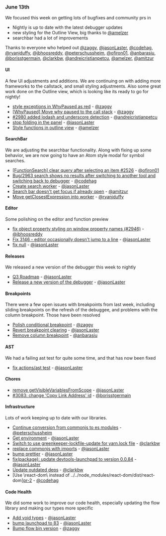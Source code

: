 ### June 13th

We focused this week on getting lots of bugfixes and community prs in

* Nightly is up to date with the latest debugger updates
* new styling for the Outline View, big thanks to [@amelzer]
* searchbar had a lot of improvements

Thanks to everyone who helped out [@zaggy], [@jasonLaster], [@codehag], [@ryanjduffy], [@jbhoosreddy], [@peterschussheim], [@ofiron01], [@anbarasiu], [@borisstgermain], [@clarkbw], [@andreicristianpetcu], [@amelzer], [@amitzur]

#### UI

A few UI adjustments and additions. We are continuing on with adding more frameworks to the
callstack, and small styling adjustments. Also some great work done on the Outline view, which is
looking like its ready to go for nightly!

  * [style exceptions in WhyPaused as red][pr-20] - [@zaggy]
  * [[WhyPaused] Move why paused to the call stack][pr-22] - [@zaggy]
  * [ #2980 added lodash and underscore detection][pr-23] - [@andreicristianpetcu]
  * [stop folding in the panel][pr-24] - [@jasonLaster]
  * [Style functions in outline view][pr-30] - [@amelzer]

#### SearchBar

We are adjusting the searchbar functionality. Along with fixing up some behavior, we are now going
to have an Atom style modal for symbol searches.

* [[FunctionSearch] clear query after selecting an item #2526][pr-9] - [@ofiron01]
* [Bug/2963 search shows no results after switching to another tool and switching back to
  debugger][pr-10] - [@codehag]
* [Create search worker][pr-25] - [@jasonLaster]
* [Search bar doesn't get focus if already open][pr-32] - [@amitzur]
* [Move getClosestExpression into worker][pr-3] - [@ryanjduffy]

#### Editor
Some polishing on the editor and function preview

* [fix object property styling on window property names (#2946)][pr-4] - [@jbhoosreddy]
* [Fix 3146 - editor occasionally doesn't jump to a line][pr-28] - [@jasonLaster]
* [fix null][pr-1] - [@jasonLaster]

#### Releases

We released a new version of the debugger this week to nightly

* [Q3 Roadmap][pr-17] - [@jasonLaster]
* [Release a new version of the debugger][pr-6] - [@jasonLaster]

#### Breakpoints

There were a few open issues with breakpoints from last week, including sliding breakpoints on the
refresh of the debuggee, and problems with the column breakpoint. Those have been resolved

* [Polish conditional breakpoint][pr-0] - [@zaggy]
* [Revert breakpoint clearing][pr-14] - [@jasonLaster]
* [Remove column breakpoint][pr-15] - [@anbarasiu]

#### AST

We had a failing ast test for quite some time, and that has now been fixed

* [fix actions/ast test][pr-13] - [@jasonLaster]

#### Chores
* [ remove getVisibleVariablesFromScope][pr-12] - [@jasonLaster]
* [#3083: change 'Copy Link Address' id][pr-16] - [@borisstgermain]


#### Infrastructure

Lots of work keeping up to date with our libraries.

* [Continue conversion from commonjs to es modules][pr-7] - [@peterschussheim]
* [Get environment][pr-11] - [@jasonLaster]
* [Switch to use greenkeeper-lockfile-update for yarn.lock file][pr-18] - [@clarkbw]
* [replace commonjs with imports][pr-19] - [@jasonLaster]
* [bump prettier][pr-8] - [@jasonLaster]
* [fix(package): update devtools-launchpad to version 0.0.84][pr-26] - [@jasonLaster]
* [Update outdated deps][pr-27] - [@clarkbw]
* [Use \react-dom\ instead of \../../node_modules/react-dom/dist/react-dom\][pr-2] - [@codehag]

#### Code Health

We did some work to improve our code health, especially updating the flow library and making our
types more specific

* [Add void types][pr-29] - [@jasonLaster]
* [bump launchpad to 83][pr-21] - [@jasonLaster]
* [Bump flow bin version][pr-31] - [@zaggy]


[pr-0]:https://github.com/firefox-devtools/debugger/pull/3101
[pr-1]:https://github.com/firefox-devtools/debugger/pull/3114
[pr-2]:https://github.com/firefox-devtools/debugger/pull/3102
[pr-3]:https://github.com/firefox-devtools/debugger/pull/3104
[pr-4]:https://github.com/firefox-devtools/debugger/pull/3099
[pr-5]:https://github.com/firefox-devtools/debugger/pull/3105
[pr-6]:https://github.com/firefox-devtools/debugger/pull/3098
[pr-7]:https://github.com/firefox-devtools/debugger/pull/3126
[pr-8]:https://github.com/firefox-devtools/debugger/pull/3125
[pr-9]:https://github.com/firefox-devtools/debugger/pull/3117
[pr-10]:https://github.com/firefox-devtools/debugger/pull/3121
[pr-11]:https://github.com/firefox-devtools/debugger/pull/3115
[pr-12]:https://github.com/firefox-devtools/debugger/pull/3124
[pr-13]:https://github.com/firefox-devtools/debugger/pull/3122
[pr-14]:https://github.com/firefox-devtools/debugger/pull/3113
[pr-15]:https://github.com/firefox-devtools/debugger/pull/3120
[pr-16]:https://github.com/firefox-devtools/debugger/pull/3127
[pr-17]:https://github.com/firefox-devtools/debugger/pull/3031
[pr-18]:https://github.com/firefox-devtools/debugger/pull/3134
[pr-19]:https://github.com/firefox-devtools/debugger/pull/3131
[pr-20]:https://github.com/firefox-devtools/debugger/pull/3136
[pr-21]:https://github.com/firefox-devtools/debugger/pull/3133
[pr-22]:https://github.com/firefox-devtools/debugger/pull/3119
[pr-23]:https://github.com/firefox-devtools/debugger/pull/3129
[pr-24]:https://github.com/firefox-devtools/debugger/pull/3137
[pr-25]:https://github.com/firefox-devtools/debugger/pull/3139
[pr-26]:https://github.com/firefox-devtools/debugger/pull/3149
[pr-27]:https://github.com/firefox-devtools/debugger/pull/3142
[pr-28]:https://github.com/firefox-devtools/debugger/pull/3147
[pr-29]:https://github.com/firefox-devtools/debugger/pull/3157
[pr-30]:https://github.com/firefox-devtools/debugger/pull/3128
[pr-31]:https://github.com/firefox-devtools/debugger/pull/3155
[pr-32]:https://github.com/firefox-devtools/debugger/pull/3153
[@zaggy]:http://github.com/zaggy
[@jasonLaster]:http://github.com/jasonLaster
[@codehag]:http://github.com/codehag
[@ryanjduffy]:http://github.com/ryanjduffy
[@jbhoosreddy]:http://github.com/jbhoosreddy
[@peterschussheim]:http://github.com/peterschussheim
[@ofiron01]:http://github.com/ofiron01
[@anbarasiu]:http://github.com/anbarasiu
[@borisstgermain]:http://github.com/borisstgermain
[@clarkbw]:http://github.com/clarkbw
[@andreicristianpetcu]:http://github.com/andreicristianpetcu
[@amelzer]:http://github.com/amelzer
[@amitzur]:http://github.com/amitzur
